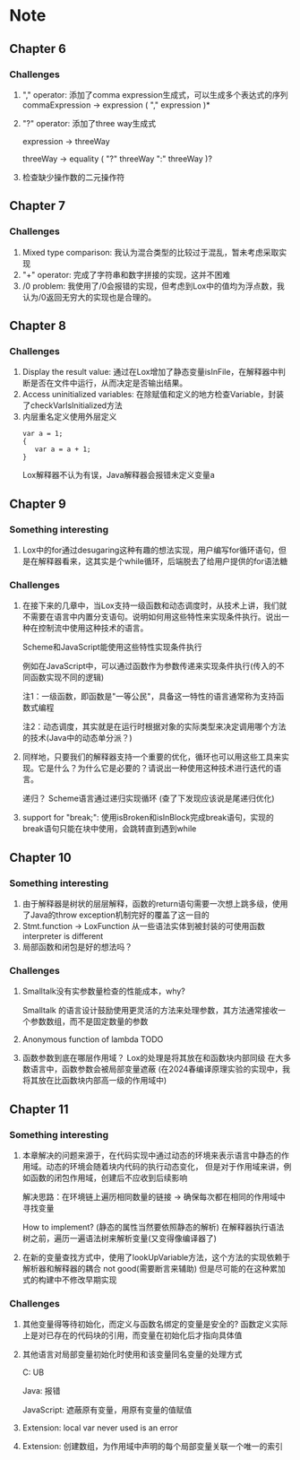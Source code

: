 # Note

## Chapter 6

### Challenges

1. "," operator: 添加了comma expression生成式，可以生成多个表达式的序列 commaExpression -> expression ( "," expression )*
2. "?" operator: 添加了three way生成式

   expression -> threeWay

   threeWay -> equality ( "?" threeWay ":" threeWay )?
3. 检查缺少操作数的二元操作符

## Chapter 7

### Challenges

1. Mixed type comparison: 我认为混合类型的比较过于混乱，暂未考虑采取实现
2. "+" operator: 完成了字符串和数字拼接的实现，这并不困难
3. /0 problem: 我使用了/0会报错的实现，但考虑到Lox中的值均为浮点数，我认为/0返回无穷大的实现也是合理的。

## Chapter 8

### Challenges

1. Display the result value: 通过在Lox增加了静态变量isInFile，在解释器中判断是否在文件中运行，从而决定是否输出结果。
2. Access uninitialized variables: 在除赋值和定义的地方检查Variable，封装了checkVarIsInitialized方法
3. 内层重名定义使用外层定义
   ```Lox
   var a = 1;
   {
      var a = a + 1;
   }
   ```
   Lox解释器不认为有误，Java解释器会报错未定义变量a

## Chapter 9

### Something interesting

1. Lox中的for通过desugaring这种有趣的想法实现，用户编写for循环语句，但是在解释器看来，这其实是个while循环，后端脱去了给用户提供的for语法糖

### Challenges

1. 在接下来的几章中，当Lox支持一级函数和动态调度时，从技术上讲，我们就不需要在语言中内置分支语句。说明如何用这些特性来实现条件执行。说出一种在控制流中使用这种技术的语言。

   Scheme和JavaScript能使用这些特性实现条件执行

   例如在JavaScript中，可以通过函数作为参数传递来实现条件执行(传入的不同函数实现不同的逻辑)

   注1：一级函数，即函数是"一等公民"，具备这一特性的语言通常称为支持函数式编程

   注2：动态调度，其实就是在运行时根据对象的实际类型来决定调用哪个方法的技术(Java中的动态单分派？)

2. 同样地，只要我们的解释器支持一个重要的优化，循环也可以用这些工具来实现。它是什么？为什么它是必要的？请说出一种使用这种技术进行迭代的语言。

   递归？ Scheme语言通过递归实现循环   (查了下发现应该说是尾递归优化)
3. support for "break;": 使用isBroken和isInBlock完成break语句，实现的break语句只能在块中使用，会跳转直到遇到while

## Chapter 10

### Something interesting

1. 由于解释器是树状的层层解释，函数的return语句需要一次想上跳多级，使用了Java的throw exception机制完好的覆盖了这一目的
2. Stmt.function -> LoxFunction 从一些语法实体到被封装的可使用函数 interpreter is different
3. 局部函数和闭包是好的想法吗？

### Challenges

1. Smalltalk没有实参数量检查的性能成本，why?

   Smalltalk 的语言设计鼓励使用更灵活的方法来处理参数，其方法通常接收一个参数数组，而不是固定数量的参数
2. Anonymous function of lambda TODO
3. 函数参数到底在哪层作用域？
   Lox的处理是将其放在和函数块内部同级
   在大多数语言中，函数参数会被局部变量遮蔽
   (在2024春编译原理实验的实现中，我将其放在比函数块内部高一级的作用域中)

## Chapter 11

### Something interesting

1. 本章解决的问题来源于，在代码实现中通过动态的环境来表示语言中静态的作用域。动态的环境会随着块内代码的执行动态变化，
但是对于作用域来讲，例如函数的闭包作用域，创建后不应收到后续影响 

   解决思路：在环境链上遍历相同数量的链接 -> 确保每次都在相同的作用域中寻找变量  

   How to implement? (静态的属性当然要依照静态的解析) 在解释器执行语法树之前，遍历一遍语法树来解析变量(又变得像编译器了)
2. 在新的变量查找方式中，使用了lookUpVariable方法，这个方法的实现依赖于解析器和解释器的耦合 not good(需要断言来辅助) 但是尽可能的在这种累加式的构建中不修改早期实现

### Challenges
1. 其他变量得等待初始化，而定义与函数名绑定的变量是安全的? 函数定义实际上是对已存在的代码块的引用，而变量在初始化后才指向具体值
2. 其他语言对局部变量初始化时使用和该变量同名变量的处理方式
   
   C: UB

   Java: 报错

   JavaScript: 遮蔽原有变量，用原有变量的值赋值
3. Extension: local var never used is an error
4. Extension: 创建数组，为作用域中声明的每个局部变量关联一个唯一的索引